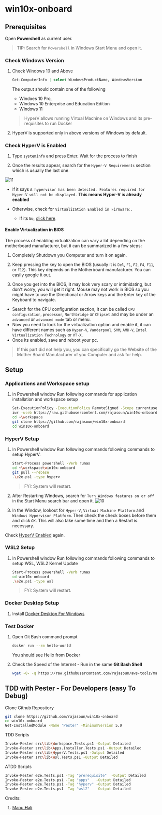 # win10x-onboard

## Prerequisites

Open **Powershell** as current user.
> TIP: Search for `Powershell` in Windows Start Menu and open it.

### Check Windows Version 

1. Check Windows 10 and Above 
    ```sh
    Get-ComputerInfo | select WindowsProductName, WindowsVersion
    ```
    The output should contain one of the following
    * Windoes 10 Pro, 
    * Windows 10 Enterprise and Education Edition 
    * Windows 11 

    > HyperV allows running Virtual Machine on Windows and its pre-requisites to run Docker 

1. HyperV is supported only in above versions of Windows by default. 

### Check HyperV is Enabled 

1. Type `systeminfo` and press Enter. Wait for the process to finish

1. Once the results appear, search for the `Hyper-V Requirements` section which is usually the last one.

  ![11](https://user-images.githubusercontent.com/61367380/141923469-48c99804-d491-497f-bcde-69de89f90045.jpg)

  * If it says `A hypervisor has been detected. Features required for Hyper-V will not be displayed.` **This means Hyper-V is already enabled**

  * Otherwise, check for `Virtualization Enabled in Firmware:`.
    * If its `No`, [click here](#Enable-Virtualization-in-BIOS).

#### Enable Virtualization in BIOS

The process of enabling virtualization can vary a lot depending on the motherboard manufacturer, but it can be summarized in a few steps:

1. Completely Shutdown you Computer and turn it on again.

1. Keep pressing the key to open the BIOS (usually it is `Del`, `F1`, `F2`, `F4`, `F11`, or `F12`). This key depends on the Motherboard manufacturer. You can easily google it out.

1. Once you get into the BIOS, it may look very scary or intimidating, but don't worry, you will get it right. Mouse may not work in BIOS so you might have to use the Directional or Arrow keys and the Enter key of the Keyboard to navigate.
  * Search for the CPU configuration section, it can be called `CPU configuration`, `processor`, `Northbridge` or `Chipset` and may be under an `advanced` or `advanced mode` tab or menu.
  * Now you need to look for the virtualization option and enable it, it can have different names such as `Hyper-V`, `Vanderpool`, `SVM`, `AMD-V`, `Intel Virtualization Technology` or `VT-X`.
  * Once its enabled, save and reboot your pc.

> If this part did not help you, you can specifically go the Website of the Mother Board Manufacturer of you Computer and ask for help.

## Setup 

### Applications and Workspace setup

1. In Powershell window Run following commands for application installation and workspace setup

    ```sh
    Set-ExecutionPolicy -ExecutionPolicy RemoteSigned -Scope currentuser
    iwr -useb https://raw.githubusercontent.com/rajasoun/win10x-onboard/main/e2e.ps1 | iex 
    cd ~\workspace
    git clone https://github.com/rajasoun/win10x-onboard
    cd win10x-onboard
    ```

### HyperV Setup

1. In Powershell window Run following commands following commands to setup HyperV.

    ```sh
    Start-Process powershell -Verb runas
    cd ~\workspace\win10x-onboard
    git pull --rebase
    .\e2e.ps1 -type hyperv
    ```
    > FYI: System will restart.

1. After Restarting Windows, search for `Turn Windows features on or off` in the Start Menu search bar and open it.
  ![10](https://user-images.githubusercontent.com/61367380/141923398-ee251035-8e1d-42e6-9551-5c797e2b8f73.png)

1. In the Window, lookout for `Hyper-V`, `Virtual Machine Platform` and `Windows Hypervisor Platform`. Then check the check boxes before them and click `OK`. This will also take some time and then a Restart is necessary.

Check [HyperV Enabled](#Check-HyperV-is-Enabled) again.

### WSL2 Setup

1. In Powershell window Run following commands following commands to setup WSL, WSL2 Kernel Update

    ```sh
    Start-Process powershell -Verb runas
    cd win10x-onboard
    .\e2e.ps1 -type wsl
    ```
    > FYI: System will restart.

### Docker Desktop Setup

1. Install [Docker Desktop For Windows](https://docs.docker.com/desktop/windows/install/)


### Test Docker

1. Open Git Bash command prompt
    ```sh
    docker run --rm hello-world
    ```
    You should see Hello from Docker

1. Check the Speed of the Internet  - Run in the same **Git Bash Shell**
    ```sh
    wget -O- -q https://raw.githubusercontent.com/rajasoun/aws-toolz/main/all-in-one/speed.sh | bash
    ```

## TDD with Pester - For Developers (easy To Debug)

Clone Github Repository
```sh
git clone https://github.com/rajasoun/win10x-onboard
cd win10x-onboard
Get-InstalledModule -Name 'Pester' -MinimumVersion 5.0
```

TDD Scripts
```sh
Invoke-Pester src\lib\Workspace.Tests.ps1 -Output Detailed
Invoke-Pester src\lib\Apps.Installer.Tests.ps1 -Output Detailed
Invoke-Pester src\lib\HyperV.Tests.ps1 -Output Detailed
Invoke-Pester src\lib\Wsl.Tests.ps1 -Output Detailed
```

ATDD Scripts

```sh
Invoke-Pester e2e.Tests.ps1 -Tag "prerequisite"  -Output Detailed
Invoke-Pester e2e.Tests.ps1 -Tag "apps"   -Output Detailed
Invoke-Pester e2e.Tests.ps1 -Tag "hyperv" -Output Detailed
Invoke-Pester e2e.Tests.ps1 -Tag "wsl2"   -Output Detailed
```

Credits:

1. [Manu Hali](https://github.com/Manuhali)
